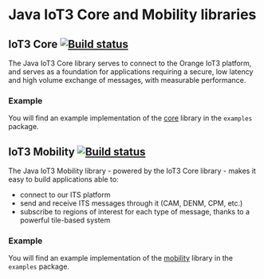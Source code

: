 # Java IoT3 Core and Mobility libraries

## IoT3 Core [![Build status](https://github.com/Orange-OpenSource/its-client/actions/workflows/java_iot3-core.yml/badge.svg)][1]
The Java IoT3 Core library serves to connect to the Orange IoT3 platform, and serves as a foundation for
applications requiring a secure, low latency and high volume exchange of messages, with measurable performance.

### Example
You will find an example implementation of the [core][3] library in the `examples` package.

## IoT3 Mobility [![Build status](https://github.com/Orange-OpenSource/its-client/actions/workflows/java_iot3-mobility.yml/badge.svg)][2]
The Java IoT3 Mobility library - powered by the IoT3 Core library - makes it easy to build applications able to:
- connect to our ITS platform
- send and receive ITS messages through it (CAM, DENM, CPM, etc.)
- subscribe to regions of interest for each type of message, thanks to a powerful tile-based system

### Example

You will find an example implementation of the [mobility][4] library in the `examples` package.

[1]: https://github.com/Orange-OpenSource/its-client/actions/workflows/java_iot3-core.yml
[2]: https://github.com/Orange-OpenSource/its-client/actions/workflows/java_iot3-mobility.yml
[3]: https://github.com/Orange-OpenSource/its-client/blob/master/java/iot3/examples/src/main/java/com/orange/Iot3CoreExample.java
[4]: https://github.com/Orange-OpenSource/its-client/blob/master/java/iot3/examples/src/main/java/com/orange/Iot3MobilityExample.java
